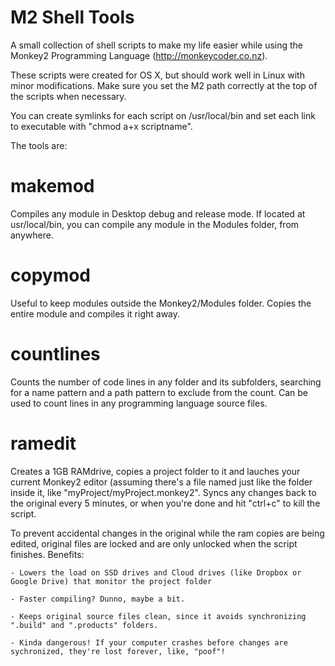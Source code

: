 # M2 Shell Tools
A small collection of shell scripts to make my life easier while using the Monkey2 Programming Language (http://monkeycoder.co.nz).

These scripts were created for OS X, but should work well in Linux with minor modifications. Make sure you set the M2 path correctly at the top of the scripts when necessary.

You can create symlinks for each script on /usr/local/bin and set each link to executable with "chmod a+x scriptname".

The tools are:
# makemod
Compiles any module in Desktop debug and release mode. If located at usr/local/bin, you can compile any module in the Modules folder, from anywhere.

# copymod
Useful to keep modules outside the Monkey2/Modules folder. Copies the entire module and compiles it right away.

# countlines
Counts the number of code lines in any folder and its subfolders, searching for a name pattern and a path pattern to exclude from the count. Can be used to count lines in any programming language source files.

# ramedit
Creates a 1GB RAMdrive, copies a project folder to it and lauches your current Monkey2 editor (assuming there's a file named just like the folder inside it, like "myProject/myProject.monkey2". Syncs any changes back to the original every 5 minutes, or when you're done and hit "ctrl+c" to kill the script.

To prevent accidental changes in the original while the ram copies are being edited, original files are locked and are only unlocked when the script finishes. Benefits:

	- Lowers the load on SSD drives and Cloud drives (like Dropbox or Google Drive) that monitor the project folder
	
	- Faster compiling? Dunno, maybe a bit.
	
	- Keeps original source files clean, since it avoids synchronizing ".build" and ".products" folders.
	
	- Kinda dangerous! If your computer crashes before changes are sychronized, they're lost forever, like, "poof"!
	


